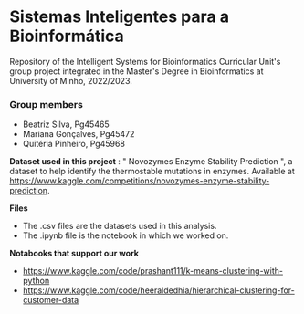 # Sistemas Inteligentes para a Bioinformática
Repository of the Intelligent Systems for Bioinformatics Curricular Unit's group project integrated in the Master's Degree in Bioinformatics at University of Minho, 2022/2023.
### Group members
- Beatriz Silva, Pg45465
- Mariana Gonçalves, Pg45472
- Quitéria Pinheiro, Pg45968

**Dataset used in this project** : " Novozymes Enzyme Stability Prediction ", a dataset to help identify the thermostable mutations in enzymes. Available at  https://www.kaggle.com/competitions/novozymes-enzyme-stability-prediction.

**Files** 
- The .csv files are the datasets used in this analysis.
- The .ipynb file is the notebook in which we worked on.

**Notabooks that support our work**
- https://www.kaggle.com/code/prashant111/k-means-clustering-with-python
- https://www.kaggle.com/code/heeraldedhia/hierarchical-clustering-for-customer-data
